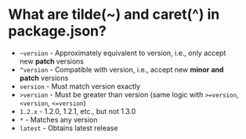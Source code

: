 # What are tilde(~) and caret(^) in package.json?

-   `~version` - Approximately equivalent to version, i.e., only accept new **patch** versions
-   `^version` - Compatible with version, i.e., accept new **minor and patch** versions
-   `version` - Must match version exactly
-   `>version` - Must be greater than version (same logic with `>=version`, `<version`, `<=version`)
-   `1.2.x` - 1.2.0, 1.2.1, etc., but not 1.3.0
-   `*` - Matches any version
-   `latest` - Obtains latest release
